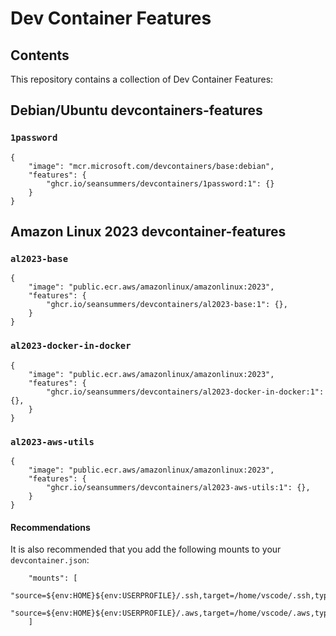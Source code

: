 # Dev Container Features


## Contents

This repository contains a collection of Dev Container Features:

## Debian/Ubuntu devcontainers-features

### `1password`


```jsonc
{
    "image": "mcr.microsoft.com/devcontainers/base:debian",
    "features": {
        "ghcr.io/seansummers/devcontainers/1password:1": {}
    }
}
```


## Amazon Linux 2023 devcontainer-features

### `al2023-base`

```jsonc
{
    "image": "public.ecr.aws/amazonlinux/amazonlinux:2023",
    "features": {
        "ghcr.io/seansummers/devcontainers/al2023-base:1": {},
    }
}
```

### `al2023-docker-in-docker`

```jsonc
{
    "image": "public.ecr.aws/amazonlinux/amazonlinux:2023",
    "features": {
        "ghcr.io/seansummers/devcontainers/al2023-docker-in-docker:1": {},
    }
}
```

### `al2023-aws-utils`

```jsonc
{
    "image": "public.ecr.aws/amazonlinux/amazonlinux:2023",
    "features": {
        "ghcr.io/seansummers/devcontainers/al2023-aws-utils:1": {},
    }
}
```

#### Recommendations

It is also recommended that you add the following mounts to your `devcontainer.json`:

```jsonc
    "mounts": [
        "source=${env:HOME}${env:USERPROFILE}/.ssh,target=/home/vscode/.ssh,type=bind",
        "source=${env:HOME}${env:USERPROFILE}/.aws,target=/home/vscode/.aws,type=bind"
    ]
```
